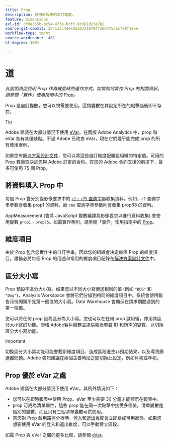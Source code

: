```yaml
---
title: Prop
description: 可用於報表的自訂維度。
feature: Dimensions
exl-id: cf8ad65b-bc54-473e-bcfc-9c981d23e782
source-git-commit: 35413ac43eed5ab7218794f26e4753acf08f18ee
workflow-type: tm+mt
source-wordcount: '467'
ht-degree: 100%

---
```


# 道

*此說明頁面說明 Prop 作為維度時的運作方式。如需如何實作 Prop 的相關資訊，請參閱「實作」使用指南中的 [Prop](/help/implement/vars/page-vars/prop.md)。*

Prop 是自訂變數，您可以視需要使用。這類變數在其設定所在的點擊過後即不存在。

>[!TIP]
>
>Adobe 建議在大部分情況下使用 [eVar](evar.md)。在舊版 Adobe Analytics 中，prop 和 eVar 各有其優缺點。不過 Adobe 已改良 eVar，現在它們幾乎能完成 prop 的所有使用案例。

如果您有[解決方案設計文件](/help/implement/prepare/solution-design.md)，您可以將這些自訂維度配置給組織的特定值。可用的 Prop 數量取決於您與 Adobe 訂定的合約。在您的 Adobe 合約支援的前提下，最多可使用 75 個 Prop。

## 將資料填入 Prop 中

每個 Prop 會分別從影像要求中的 [`c1` - `c75` 查詢字串](/help/implement/validate/query-parameters.md)收集資料。例如，`c1` 查詢字串參數會收集 prop1 的資料，而 `c68` 查詢字串參數則會收集 prop68 的資料。

AppMeasurement (會將 JavaScript 變數編譯為影像要求以進行資料收集) 會使用變數 `prop1` - `prop75`。如需實作準則，請參閱「實作」使用指南中的 [Prop](/help/implement/vars/page-vars/prop.md)。

## 維度項目

由於 Prop 包含您實作中的自訂字串，因此您的組織會決定每個 Prop 的維度項目。請務必將每個 Prop 的用途和常用的維度項目記錄在[解決方案設計文件](/help/implement/prepare/solution-design.md)中。

## 區分大小寫

Prop 預設不區分大小寫。如果您以不同大小寫傳送相同的值 (例如 `"DOG"` 和 `"Dog"`)，Analysis Workspace 會將它們分組到相同的維度項目中。系統會使用報告月份開頭所見第一個值的大小寫。Data Warehouse 會顯示在請求期間遇到的第一個值。

您可以將任何 prop 設為區分為大小寫。您也可以在任何 prop 啟用後，停用其區分大小寫的功能。聯絡 Adobe客戶服務並提供報表套裝 ID 和所需的變數，以切換區分大小寫功能。

>[!IMPORTANT]
>
>切換區分大小寫功能可能會截斷維度項目、造成區段產生非預期結果，以及導致篩選器問題。Adobe 強烈建議在兩個主要時段之間切換此設定，例如月初或年初。

## Prop 優於 eVar 之處

Adobe 建議在大部分情況下使用 eVar。其例外情況如下：

* 您可以在即時報表中使用 Prop。eVar 至少需要 30 分鐘才能顯示在報表中。
* prop 可成為清單屬性，這些 prop 能在同一次點擊中接受多個值。清單變數是個別的變數，而且只有三個清單變數可供使用。
* 當您對 Prop 啟用路徑分析時，[登入](entry-dimensions.md)和[退出](exit-dimensions.md)維度會立即變成可用狀態。如果您想要使用 eVar 的登入和退出維度，可以手動建立區段。

如需 Prop 與 eVar 之間的更多比較，請參閱 [eVar](evar.md)。
